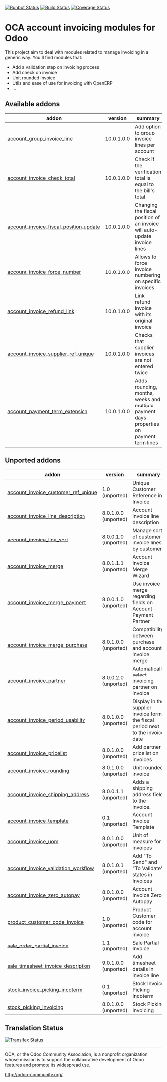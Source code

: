 [![Runbot Status](https://runbot.odoo-community.org/runbot/badge/flat/95/10.0.svg)](https://runbot.odoo-community.org/runbot/repo/github-com-oca-account-invoicing-95)
[![Build Status](https://travis-ci.org/OCA/account-invoicing.svg?branch=10.0)](https://travis-ci.org/OCA/account-invoicing)
[![Coverage Status](https://coveralls.io/repos/OCA/account-invoicing/badge.svg?branch=10.0)](https://coveralls.io/r/OCA/account-invoicing?branch=10.0)

OCA account invoicing modules for Odoo
======================================

This project aim to deal with modules related to manage invoicing in a generic way. You'll find modules that:

 - Add a validation step on invoicing process
 - Add check on invoice
 - Unit rounded invoice
 - Utils and ease of use for invoicing with OpenERP
 - ...

[//]: # (addons)

Available addons
----------------
addon | version | summary
--- | --- | ---
[account_group_invoice_line](account_group_invoice_line/) | 10.0.1.0.0 | Add option to group invoice lines per account
[account_invoice_check_total](account_invoice_check_total/) | 10.0.1.0.0 | Check if the verification total is equal to the bill's total
[account_invoice_fiscal_position_update](account_invoice_fiscal_position_update/) | 10.0.1.0.0 | Changing the fiscal position of an invoice will auto-update invoice lines
[account_invoice_force_number](account_invoice_force_number/) | 10.0.1.0.0 | Allows to force invoice numbering on specific invoices
[account_invoice_refund_link](account_invoice_refund_link/) | 10.0.1.0.0 | Link refund invoice with its original invoice
[account_invoice_supplier_ref_unique](account_invoice_supplier_ref_unique/) | 10.0.1.0.0 | Checks that supplier invoices are not entered twice
[account_payment_term_extension](account_payment_term_extension/) | 10.0.1.0.0 | Adds rounding, months, weeks and multiple payment days properties on payment term lines


Unported addons
---------------
addon | version | summary
--- | --- | ---
[account_invoice_customer_ref_unique](account_invoice_customer_ref_unique/) | 1.0 (unported) | Unique Customer Reference in Invoice
[account_invoice_line_description](account_invoice_line_description/) | 8.0.1.0.0 (unported) | Account invoice line description
[account_invoice_line_sort](account_invoice_line_sort/) | 8.0.0.1.0 (unported) | Manage sort of customer invoice lines by customers
[account_invoice_merge](account_invoice_merge/) | 8.0.1.1.1 (unported) | Account Invoice Merge Wizard
[account_invoice_merge_payment](account_invoice_merge_payment/) | 8.0.0.1.0 (unported) | Use invoice merge regarding fields on Account Payment Partner
[account_invoice_merge_purchase](account_invoice_merge_purchase/) | 8.0.1.0.0 (unported) | Compatibility between purchase and account invoice merge
[account_invoice_partner](account_invoice_partner/) | 8.0.0.2.0 (unported) | Automatically select invoicing partner on invoice
[account_invoice_period_usability](account_invoice_period_usability/) | 8.0.1.0.0 (unported) | Display in the supplier invoice form the fiscal period next to the invoice date
[account_invoice_pricelist](account_invoice_pricelist/) | 8.0.1.0.0 (unported) | Add partner pricelist on invoices
[account_invoice_rounding](account_invoice_rounding/) | 8.0.1.0.0 (unported) | Unit rounded invoice
[account_invoice_shipping_address](account_invoice_shipping_address/) | 8.0.0.1.1 (unported) | Adds a shipping address field to the invoice.
[account_invoice_template](account_invoice_template/) | 0.1 (unported) | Account Invoice Template
[account_invoice_uom](account_invoice_uom/) | 8.0.1.0.0 (unported) | Unit of measure for invoices
[account_invoice_validation_workflow](account_invoice_validation_workflow/) | 8.0.1.0.1 (unported) | Add "To Send" and "To Validate" states in Invoices
[account_invoice_zero_autopay](account_invoice_zero_autopay/) | 8.0.1.0.0 (unported) | Account Invoice Zero Autopay
[product_customer_code_invoice](product_customer_code_invoice/) | 1.0 (unported) | Product Customer code for account invoice
[sale_order_partial_invoice](sale_order_partial_invoice/) | 1.1 (unported) | Sale Partial Invoice
[sale_timesheet_invoice_description](sale_timesheet_invoice_description/) | 9.0.1.0.0 (unported) | Add timesheet details in invoice line
[stock_invoice_picking_incoterm](stock_invoice_picking_incoterm/) | 0.1 (unported) | Stock Invoice Picking Incoterm
[stock_picking_invoicing](stock_picking_invoicing/) | 8.0.1.0.0 (unported) | Stock Picking Invoicing

[//]: # (end addons)

Translation Status
------------------
[![Transifex Status](https://www.transifex.com/projects/p/OCA-account-invoicing-10-0/chart/image_png)](https://www.transifex.com/projects/p/OCA-account-invoicing-10-0)

----

OCA, or the Odoo Community Association, is a nonprofit organization whose 
mission is to support the collaborative development of Odoo features and 
promote its widespread use.

http://odoo-community.org/
